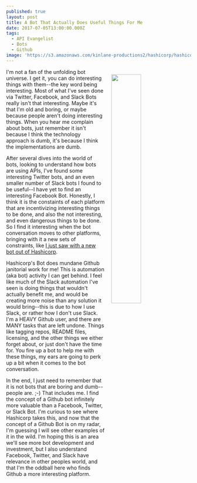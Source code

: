 ```yaml
---
published: true
layout: post
title: A Bot That Actually Does Useful Things For Me
date: 2017-07-05T13:00:00.000Z
tags:
  - API Evangelist
  - Bots
  - Github
image: 'https://s3.amazonaws.com/kinlane-productions2/hashicorp/hashicorp-logo.png'
---
```

<p><a href="https://www.hashicorp.com"><img src="https://s3.amazonaws.com/kinlane-productions2/hashicorp/hashicorp-logo.png" align="right" width="40%" style="padding: 15px;" /></a></p>I'm not a fan of the unfolding bot universe. I get it, you can do interesting things with them--the key word being interesting. Most of what I've seen done via Twitter, Facebook, and Slack Bots really isn't that interesting. Maybe it's that I'm old and boring, or maybe because people aren't doing interesting things. When you hear me complain about bots, just remember it isn't because I think the technology approach is dumb, it's because I think the implementations are dumb.

After several dives into the world of bots, looking to understand how bots are using APIs, I've found some interesting Twitter bots, and an even smaller number of Slack bots I found to be useful--I have yet to find an interesting Facebook Bot. Honestly, I think it is the constaints of each platform that are incentivizing interesting things to be done, and also the not interesting, and even dangerous things to be done. So I find it interesting when the bot conversation moves to other platforms, bringing with it a new sets of constraints, like [I just saw with a new bot out of Hashicorp](https://www.hashicorp.com/blog/introducing-the-hashibot-github-bot/).

Hashicorp's Bot does mundane Github janitorial work for me! This is automation (aka bot) activity I can get behind. I feel like much of the Slack automation I've seen is doing things that wouldn't actually benefit me, and would be creating more noise than any solution it would bring--this is due to how I use Slack, or rather how I don't use Slack. I'm a HEAVY Github user, and there are MANY tasks that are left undone. Things like tagging repos, README files, licensing, and the other things we either forget about, or just don't have the time for. You fire up a bot to help me with these things, my ears are going to perk up a bit when it comes to the bot conversation.

In the end, I just need to remember that it is not bots that are boring and dumb--people are. ;-) That includes me. I find the concept of a Github bot infinitely more valuable than a Facebook, Twitter, or Slack Bot. I'm curious to see where Hashicorp takes this, and now that the concept of a Github Bot is on my radar, I'm guessing I will see other examples of it in the wild. I'm hoping this is an area we'll see more bot development and investment, but I also understand Facebook, Twitter, and Slack have relevance in other peoples world, and that I'm the oddball here who finds Github a more interesting platform.
